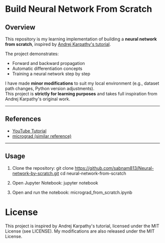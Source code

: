 # Build Neural Network From Scratch

## Overview
This repository is my learning implementation of building a **neural network from scratch**, 
inspired by [Andrej Karpathy's tutorial](https://www.youtube.com/watch?v=VMj-3S1tku0).  

The project demonstrates:
- Forward and backward propagation
- Automatic differentiation concepts
- Training a neural network step by step

I have made **minor modifications** to suit my local environment (e.g., dataset path changes, Python version adjustments).  
This project is **strictly for learning purposes** and takes full inspiration from Andrej Karpathy's original work.

---

## References
- [YouTube Tutorial](https://www.youtube.com/watch?v=VMj-3S1tku0)  
- [micrograd (similar reference)](https://github.com/karpathy/micrograd)

---

## Usage
1. Clone the repository:
   git clone https://github.com/sabnam813/Neural-network-by-scratch.git
   cd neural-network-from-scratch

2. Open Jupyter Notebook:
jupyter notebook

3. Open and run the notebook:
micrograd_from_scratch.ipynb

# License
This project is inspired by Andrej Karpathy's tutorial,
licensed under the MIT License (see LICENSE).
My modifications are also released under the MIT License.